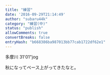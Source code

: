 ```yaml
---
title: "練習"
date: '2016-09-29T21:14:49'
author: "subaru44k"
category: "練習(中)"
status: "publish"
allowComments: true
convertBreaks: false
entryHash: "b668386ba987013bb77cab1722df62e1"
---
```

多摩川
31'01"jog

秋になってペース上がってきたなと。

